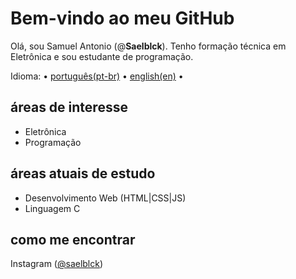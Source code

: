 # Bem-vindo ao meu GitHub

Olá, sou Samuel Antonio (@**Saelblck**).
Tenho formação técnica em Eletrônica e sou estudante de programação.

Idioma: • [português(pt-br)](https://github.com/saelblck/Saelblck/blob/main/README.md) • [english(en)](https://github.com/saelblck/Saelblck/blob/main/README-en.md) •

## áreas de interesse
- Eletrônica
- Programação

## áreas atuais de estudo
- Desenvolvimento Web (HTML|CSS|JS)
- Linguagem C

## como me encontrar
Instagram ([@saelblck](https://www.instagram.com/saelblck))
